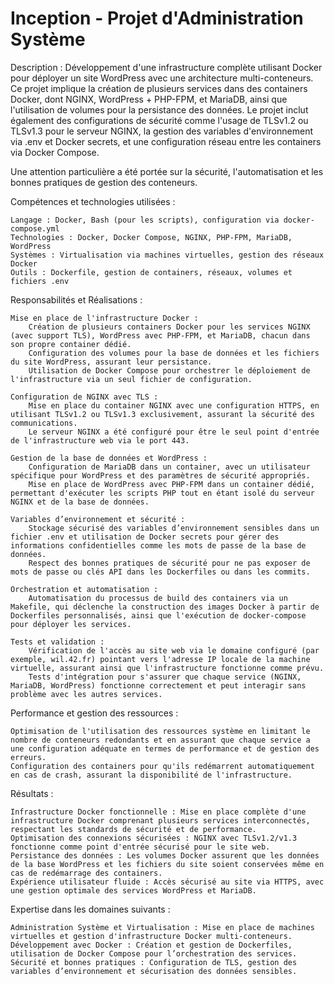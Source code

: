 # Inception - Projet d'Administration Système

Description : Développement d'une infrastructure complète utilisant Docker pour déployer un site WordPress avec une architecture multi-conteneurs. Ce projet implique la création de plusieurs services dans des containers Docker, dont NGINX, WordPress + PHP-FPM, et MariaDB, ainsi que l'utilisation de volumes pour la persistance des données. Le projet inclut également des configurations de sécurité comme l'usage de TLSv1.2 ou TLSv1.3 pour le serveur NGINX, la gestion des variables d'environnement via .env et Docker secrets, et une configuration réseau entre les containers via Docker Compose.

Une attention particulière a été portée sur la sécurité, l'automatisation et les bonnes pratiques de gestion des conteneurs.

Compétences et technologies utilisées :

    Langage : Docker, Bash (pour les scripts), configuration via docker-compose.yml
    Technologies : Docker, Docker Compose, NGINX, PHP-FPM, MariaDB, WordPress
    Systèmes : Virtualisation via machines virtuelles, gestion des réseaux Docker
    Outils : Dockerfile, gestion de containers, réseaux, volumes et fichiers .env

Responsabilités et Réalisations :

    Mise en place de l'infrastructure Docker :
        Création de plusieurs containers Docker pour les services NGINX (avec support TLS), WordPress avec PHP-FPM, et MariaDB, chacun dans son propre container dédié.
        Configuration des volumes pour la base de données et les fichiers du site WordPress, assurant leur persistance.
        Utilisation de Docker Compose pour orchestrer le déploiement de l'infrastructure via un seul fichier de configuration.

    Configuration de NGINX avec TLS :
        Mise en place du container NGINX avec une configuration HTTPS, en utilisant TLSv1.2 ou TLSv1.3 exclusivement, assurant la sécurité des communications.
        Le serveur NGINX a été configuré pour être le seul point d'entrée de l'infrastructure web via le port 443.

    Gestion de la base de données et WordPress :
        Configuration de MariaDB dans un container, avec un utilisateur spécifique pour WordPress et des paramètres de sécurité appropriés.
        Mise en place de WordPress avec PHP-FPM dans un container dédié, permettant d'exécuter les scripts PHP tout en étant isolé du serveur NGINX et de la base de données.

    Variables d’environnement et sécurité :
        Stockage sécurisé des variables d’environnement sensibles dans un fichier .env et utilisation de Docker secrets pour gérer des informations confidentielles comme les mots de passe de la base de données.
        Respect des bonnes pratiques de sécurité pour ne pas exposer de mots de passe ou clés API dans les Dockerfiles ou dans les commits.

    Orchestration et automatisation :
        Automatisation du processus de build des containers via un Makefile, qui déclenche la construction des images Docker à partir de Dockerfiles personnalisés, ainsi que l'exécution de docker-compose pour déployer les services.

    Tests et validation :
        Vérification de l'accès au site web via le domaine configuré (par exemple, wil.42.fr) pointant vers l'adresse IP locale de la machine virtuelle, assurant ainsi que l'infrastructure fonctionne comme prévu.
        Tests d'intégration pour s'assurer que chaque service (NGINX, MariaDB, WordPress) fonctionne correctement et peut interagir sans problème avec les autres services.

Performance et gestion des ressources :

    Optimisation de l'utilisation des ressources système en limitant le nombre de conteneurs redondants et en assurant que chaque service a une configuration adéquate en termes de performance et de gestion des erreurs.
    Configuration des containers pour qu'ils redémarrent automatiquement en cas de crash, assurant la disponibilité de l'infrastructure.

Résultats :

    Infrastructure Docker fonctionnelle : Mise en place complète d'une infrastructure Docker comprenant plusieurs services interconnectés, respectant les standards de sécurité et de performance.
    Optimisation des connexions sécurisées : NGINX avec TLSv1.2/v1.3 fonctionne comme point d'entrée sécurisé pour le site web.
    Persistance des données : Les volumes Docker assurent que les données de la base WordPress et les fichiers du site soient conservées même en cas de redémarrage des containers.
    Expérience utilisateur fluide : Accès sécurisé au site via HTTPS, avec une gestion optimale des services WordPress et MariaDB.

Expertise dans les domaines suivants :

    Administration Système et Virtualisation : Mise en place de machines virtuelles et gestion d'infrastructure Docker multi-conteneurs.
    Développement avec Docker : Création et gestion de Dockerfiles, utilisation de Docker Compose pour l’orchestration des services.
    Sécurité et bonnes pratiques : Configuration de TLS, gestion des variables d’environnement et sécurisation des données sensibles.

